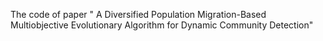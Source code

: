 The code of paper " A Diversified Population Migration-Based Multiobjective Evolutionary Algorithm for Dynamic Community Detection"
